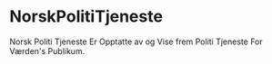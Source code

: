 # NorskPolitiTjeneste
Norsk Politi Tjeneste Er Opptatte av og Vise frem Politi Tjeneste For Værden's Publikum. 
